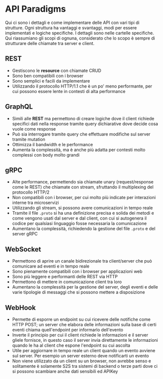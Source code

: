# API Paradigms

Qui ci sono i dettagli e come implementare delle API con vari tipi di strutture. Ogni struttura ha vantaggi e svantaggi, modi per essere implementati e logiche specifiche. I dettagli sono nelle cartelle specifiche. Qui riassumiano gli scopi di ognuna, considerato che lo scopo è sempre di strutturare delle chiamate tra server e client.

## REST

- Gestiscono le **resource** con chiamate CRUD
- Sono ben compatibili con i browser
- Sono semplici e facili da implementare
- Utilizzando il protocollo HTTP/1.1 che è un po' meno performante, per cui possono essere lente in contesti di alta performance

## GraphQL

- Simili alle **REST** ma permettono di creare logiche dove il client richiede specifici dati nella response tramite query dichiarative dove decide cosa vuole come response
- Può sia interrogare tramite query che effettuare modifiche sul server tramite mutation
- Ottimizza il bandwidth e le performance
- Aumenta la complessità, ma è anche più adatta per contesti molto complessi con body molto grandi

## gRPC

- Alte performance, permettendo sia chiamate unary (request/response come le REST) che chiamate con stream, sfruttando il multiplexing del protocollo HTTP/2
- Non compatibili con i browser, per cui molto più indicate per interazioni interne tra microservizi
- Utilizzando gli stream, si possono avere comunicazioni in tempo reale
- Tramite il file `.proto` si ha una definizione precisa e solida dei metodi e come vengono usati dal server e dal client, con cui si autogenera il codice per qualsiasi linguaggio fosse necessaria la comunicazione
- Aumentano la complessità, richiedendo la gestione del file `.proto` e del server gRPC

## WebSocket

- Permettono di aprire un canale bidirezionale tra client/server che può comunicare ad eventi e in tempo reale
- Sono pienamente compatibili con i browser per applicazioni web
- Sono più leggere e performanti delle REST via HTTP
- Permettono di mettere in comunicazione client tra loro
- Aumentano la complessità per la gestione del server, degli eventi e delle varie tipologie di messaggi che si possono mettere a disposizione

## WebHook

- Permette di esporre un endpoint su cui ricevere delle notifiche come HTTP POST; un server che elabora delle informazioni sulla base di certi eventi chiama quell'endpoint per informarlo dell'evento
- Inverte il principio per cui il client richiede le informazioni e il server gliele fornisce, in questo caso il server invia direttamente le informazioni quando le ha al client che espone l'endpoint su cui ascolta
- Utile per aggiornare in tempo reale un client quando un evento avviene sul server. Per esempio un server esterno deve notificarti un evento
- Non viene utilizzato da un client su un browser, non avrebbe senso e solitamente è solamente S2S tra sistemi di backend o terze parti dove ci si possono scambiare anche dati sensibili ed APIKey
